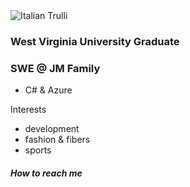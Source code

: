 
<img src="https://i.pinimg.com/originals/90/30/9e/90309efe56e7ce8504259be5e38be4d7.jpg" alt="Italian Trulli">


<h3>West Virginia University Graduate</h3>
<h3>SWE @ JM Family</h3> 
<ul> <li>C# & Azure</li> </ul>

<p>
Interests
<ul>
  <li>development</li>
  <li>fashion & fibers</li>
  <li>sports</li>
</ul>
</p>

<h5>How to reach me</h5>


